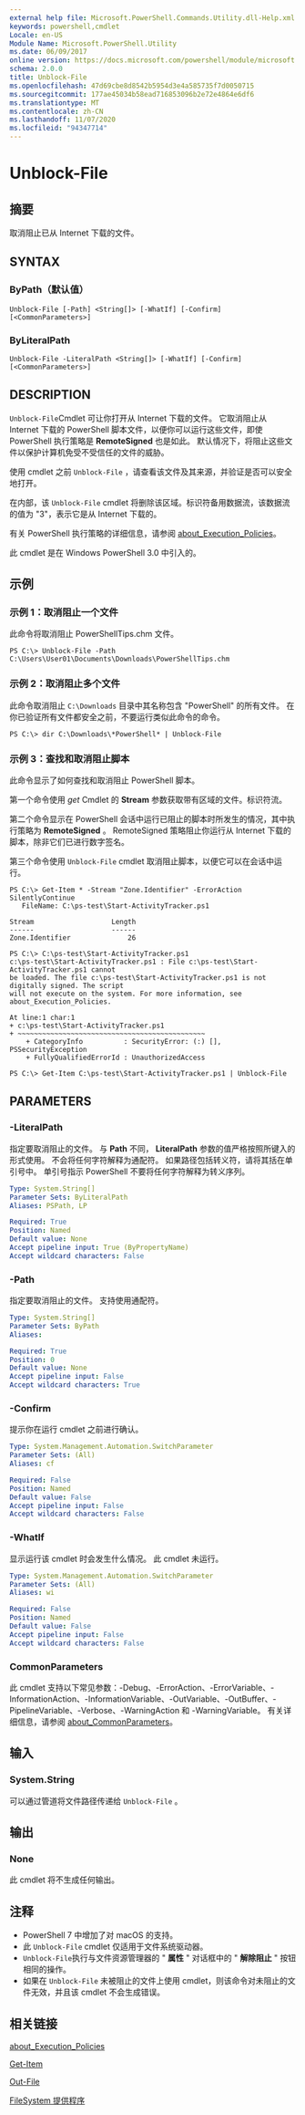 ```yaml
---
external help file: Microsoft.PowerShell.Commands.Utility.dll-Help.xml
keywords: powershell,cmdlet
Locale: en-US
Module Name: Microsoft.PowerShell.Utility
ms.date: 06/09/2017
online version: https://docs.microsoft.com/powershell/module/microsoft.powershell.utility/unblock-file?view=powershell-7&WT.mc_id=ps-gethelp
schema: 2.0.0
title: Unblock-File
ms.openlocfilehash: 47d69cbe8d8542b5954d3e4a585735f7d0050715
ms.sourcegitcommit: 177ae45034b58ead716853096b2e72e4864e6df6
ms.translationtype: MT
ms.contentlocale: zh-CN
ms.lasthandoff: 11/07/2020
ms.locfileid: "94347714"
---
```

# Unblock-File

## 摘要
取消阻止已从 Internet 下载的文件。

## SYNTAX

### ByPath（默认值）

```
Unblock-File [-Path] <String[]> [-WhatIf] [-Confirm] [<CommonParameters>]
```

### ByLiteralPath

```
Unblock-File -LiteralPath <String[]> [-WhatIf] [-Confirm] [<CommonParameters>]
```

## DESCRIPTION

`Unblock-File`Cmdlet 可让你打开从 Internet 下载的文件。 它取消阻止从 Internet 下载的 PowerShell 脚本文件，以便你可以运行这些文件，即使 PowerShell 执行策略是 **RemoteSigned** 也是如此。 默认情况下，将阻止这些文件以保护计算机免受不受信任的文件的威胁。

使用 cmdlet 之前 `Unblock-File` ，请查看该文件及其来源，并验证是否可以安全地打开。

在内部，该 `Unblock-File` cmdlet 将删除该区域。标识符备用数据流，该数据流的值为 "3"，表示它是从 Internet 下载的。

有关 PowerShell 执行策略的详细信息，请参阅 [about_Execution_Policies](../Microsoft.PowerShell.Core/about/about_Execution_Policies.md)。

此 cmdlet 是在 Windows PowerShell 3.0 中引入的。

## 示例

### 示例 1：取消阻止一个文件

此命令将取消阻止 PowerShellTips.chm 文件。

```
PS C:\> Unblock-File -Path C:\Users\User01\Documents\Downloads\PowerShellTips.chm
```

### 示例 2：取消阻止多个文件

此命令取消阻止 `C:\Downloads` 目录中其名称包含 "PowerShell" 的所有文件。 在你已验证所有文件都安全之前，不要运行类似此命令的命令。

```
PS C:\> dir C:\Downloads\*PowerShell* | Unblock-File
```

### 示例 3：查找和取消阻止脚本

此命令显示了如何查找和取消阻止 PowerShell 脚本。

第一个命令使用 *get* Cmdlet 的 **Stream** 参数获取带有区域的文件。标识符流。

第二个命令显示在 PowerShell 会话中运行已阻止的脚本时所发生的情况，其中执行策略为 **RemoteSigned** 。 RemoteSigned 策略阻止你运行从 Internet 下载的脚本，除非它们已进行数字签名。

第三个命令使用 `Unblock-File` cmdlet 取消阻止脚本，以便它可以在会话中运行。

```
PS C:\> Get-Item * -Stream "Zone.Identifier" -ErrorAction SilentlyContinue
   FileName: C:\ps-test\Start-ActivityTracker.ps1

Stream                   Length
------                   ------
Zone.Identifier              26

PS C:\> C:\ps-test\Start-ActivityTracker.ps1
c:\ps-test\Start-ActivityTracker.ps1 : File c:\ps-test\Start-ActivityTracker.ps1 cannot
be loaded. The file c:\ps-test\Start-ActivityTracker.ps1 is not digitally signed. The script
will not execute on the system. For more information, see about_Execution_Policies.

At line:1 char:1
+ c:\ps-test\Start-ActivityTracker.ps1
+ ~~~~~~~~~~~~~~~~~~~~~~~~~~~~~~~~~~~~~~~~~~~~~~
    + CategoryInfo          : SecurityError: (:) [], PSSecurityException
    + FullyQualifiedErrorId : UnauthorizedAccess

PS C:\> Get-Item C:\ps-test\Start-ActivityTracker.ps1 | Unblock-File
```

## PARAMETERS

### -LiteralPath

指定要取消阻止的文件。 与 **Path** 不同， **LiteralPath** 参数的值严格按照所键入的形式使用。 不会将任何字符解释为通配符。 如果路径包括转义符，请将其括在单引号中。 单引号指示 PowerShell 不要将任何字符解释为转义序列。

```yaml
Type: System.String[]
Parameter Sets: ByLiteralPath
Aliases: PSPath, LP

Required: True
Position: Named
Default value: None
Accept pipeline input: True (ByPropertyName)
Accept wildcard characters: False
```

### -Path

指定要取消阻止的文件。 支持使用通配符。

```yaml
Type: System.String[]
Parameter Sets: ByPath
Aliases:

Required: True
Position: 0
Default value: None
Accept pipeline input: False
Accept wildcard characters: True
```

### -Confirm

提示你在运行 cmdlet 之前进行确认。

```yaml
Type: System.Management.Automation.SwitchParameter
Parameter Sets: (All)
Aliases: cf

Required: False
Position: Named
Default value: False
Accept pipeline input: False
Accept wildcard characters: False
```

### -WhatIf

显示运行该 cmdlet 时会发生什么情况。 此 cmdlet 未运行。

```yaml
Type: System.Management.Automation.SwitchParameter
Parameter Sets: (All)
Aliases: wi

Required: False
Position: Named
Default value: False
Accept pipeline input: False
Accept wildcard characters: False
```

### CommonParameters

此 cmdlet 支持以下常见参数：-Debug、-ErrorAction、-ErrorVariable、-InformationAction、-InformationVariable、-OutVariable、-OutBuffer、-PipelineVariable、-Verbose、-WarningAction 和 -WarningVariable。 有关详细信息，请参阅 [about_CommonParameters](https://go.microsoft.com/fwlink/?LinkID=113216)。

## 输入

### System.String

可以通过管道将文件路径传递给 `Unblock-File` 。

## 输出

### None

此 cmdlet 将不生成任何输出。

## 注释

- PowerShell 7 中增加了对 macOS 的支持。
- 此 `Unblock-File` cmdlet 仅适用于文件系统驱动器。
- `Unblock-File`执行与文件资源管理器的 " **属性** " 对话框中的 " **解除阻止** " 按钮相同的操作。
- 如果在 `Unblock-File` 未被阻止的文件上使用 cmdlet，则该命令对未阻止的文件无效，并且该 cmdlet 不会生成错误。

## 相关链接

[about_Execution_Policies](../Microsoft.PowerShell.Core/About/about_Execution_Policies.md)

[Get-Item](../Microsoft.PowerShell.Management/Get-Item.md)

[Out-File](Out-File.md)

[FileSystem 提供程序](../Microsoft.PowerShell.Core/about/about_FileSystem_Provider.md)
